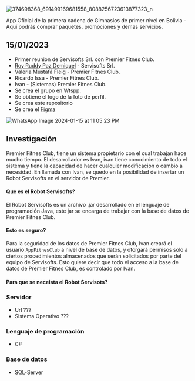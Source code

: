 ![374698368_691499169681558_8088256723613877323_n](https://github.com/Premier-Fitness-Club/.github/assets/7370358/249017e7-ff85-4d28-a948-48c4b5dc254f)

App Oficial de la primera cadena de Gimnasios de primer nivel en Bolivia - Aquí podrás comprar paquetes, promociones y demas servicios.

## 15/01/2023

- Primer reunion de Servisofts Srl. con Premier Fitnes Club.
- [Roy Ruddy Paz Demiquel](https://github.com/ruddypazd) - Servisofts Srl.
- Valeria Mustafá Fleig - Premier Fitnes Club.
- Ricardo Issa - Premier Fitnes Club.
- Ivan - (Sistemas) Premier Fitnes Club.
- Se crea el grupo en Wtspp.
- Se obtiene el logo de la foto de perfil.
- Se crea este repositorio
- Se crea el [Figma](https://www.figma.com/file/8eRGzz2inV6f9xKgh3JFhk/PremierFitnesClub?type=design&mode=design&t=VsqHttr9PRqz7Mcb-0)

![WhatsApp Image 2024-01-15 at 11 05 23 PM](https://github.com/Premier-Fitness-Club/.github/assets/7370358/3f9d4de7-5523-4c66-b580-40b118fe731c)


## Investigación

Premier Fitnes Club, tiene un sistema propietario con el cual trabajan hace mucho tiempo.
El desarrollador es Ivan, ivan tiene conocimiento de todo el sistema y tiene la capacidad de hacer cualquier modificacion o cambio a necesidad.
En llamada con Ivan, se quedo en la posibilidad de insertar un Robot Servisofts en el servidor de Premier.

#### Que es el Robot Servisofts?

El Robot Servisofts es un archivo .jar desarrollado en el lenguaje de programación Java, este jar se encarga de trabajar con la base de datos de Premier Fitnes Club.

#### Esto es seguro?

Para la seguridad de los datos de Premier Fitnes Club, Ivan creará el usuario `AppFitnesClub` a nivel de base de datos, y otorgará permisos solo a ciertos procedimientos almacenados que serán solicitados por parte del equipo de Servisofts.
Esto quiere decir que todo el acceso a la base de datos de Premier Fitnes Club, es controlado por Ivan.

#### Para que se neceista el Robot Servisots?




### Servidor
- Url ???
- Sistema Operativo ???

### Lenguaje de programación
- C#

### Base de datos
- SQL-Server


